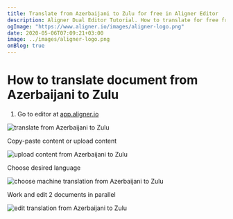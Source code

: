 ```yaml
---
title: Translate from Azerbaijani to Zulu for free in Aligner Editor
description: Aligner Dual Editor Tutorial. How to translate for free from Azerbaijani to Zulu. Aligner is multilingual document management platform. 
ogImage: "https://www.aligner.io/images/aligner-logo.png"
date: 2020-05-06T07:09:21+03:00
image: ../images/aligner-logo.png
onBlog: true
---
```


# How to translate document from Azerbaijani to Zulu

1. Go to editor at [app.aligner.io](https://app.aligner.io "Aligner App web page")

![translate from Azerbaijani to Zulu](../aligner-blank-editor.png "translate from Azerbaijani to Zulu")

Copy-paste content or upload content

![upload content from Azerbaijani to Zulu](../aligner-uploaded-document.png "upload content from Azerbaijani to Zulu")

Choose desired language

![choose machine translation from Azerbaijani to Zulu](../aligner-language-dropdown.png "choose machine translation from Azerbaijani to Zulu")

Work and edit 2 documents in parallel

![edit translation from Azerbaijani to Zulu](../aligner-double-sitded-editor.png "edit translation from Azerbaijani to Zulu")

